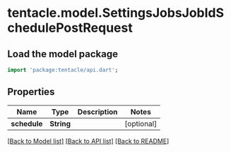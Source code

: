 # tentacle.model.SettingsJobsJobIdSchedulePostRequest

## Load the model package
```dart
import 'package:tentacle/api.dart';
```

## Properties
Name | Type | Description | Notes
------------ | ------------- | ------------- | -------------
**schedule** | **String** |  | [optional] 

[[Back to Model list]](../README.md#documentation-for-models) [[Back to API list]](../README.md#documentation-for-api-endpoints) [[Back to README]](../README.md)


